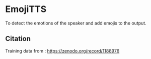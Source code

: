 # EmojiTTS
To detect the emotions of the speaker and add emojis to the output.

## Citation
Training data from : https://zenodo.org/record/1188976